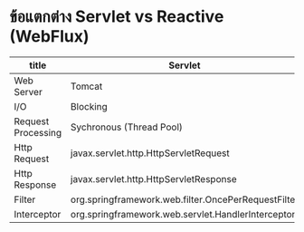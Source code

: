 # ข้อแตกต่าง Servlet vs Reactive (WebFlux) 

|   title    | Servlet   | Reactive (WebFlux) |
|------------| --------- | -------------------|
|   Web Server    | Tomcat  | Netty    | 
|      I/O        | Blocking | Non-Blocking | 
|   Request Processing   | Sychronous (Thread Pool) | Asychronous  (Event Loop) | 
| Http Request | javax.servlet.http.HttpServletRequest | org.springframework.http.server.reactive.ServerHttpRequest | 
| Http Response | javax.servlet.http.HttpServletResponse | org.springframework.http.server.reactive.ServerHttpResponse | 
| Filter   | org.springframework.web.filter.OncePerRequestFilter | org.springframework.web.server.WebFilter | 
|  Interceptor | org.springframework.web.servlet.HandlerInterceptor | N/A | 
